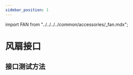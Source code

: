 ```yaml
---
sidebar_position: 1
---
```


import FAN from "../../../../common/accessories/\_fan.mdx";

# 风扇接口

## 接口测试方法

<FAN product="ROCK 3B" fan_connection_img="/img/rock3/3b/rock_3b_with_heatsink.webp" thermal_governor_path="../../radxa-os/rsetup#thermal_governor_path" model="rock-3b" pwm_fan_result_img="/img/rock3/3b/rock3b-pwm-fan-result.webp" pwm_fan_dev_id="2" />
